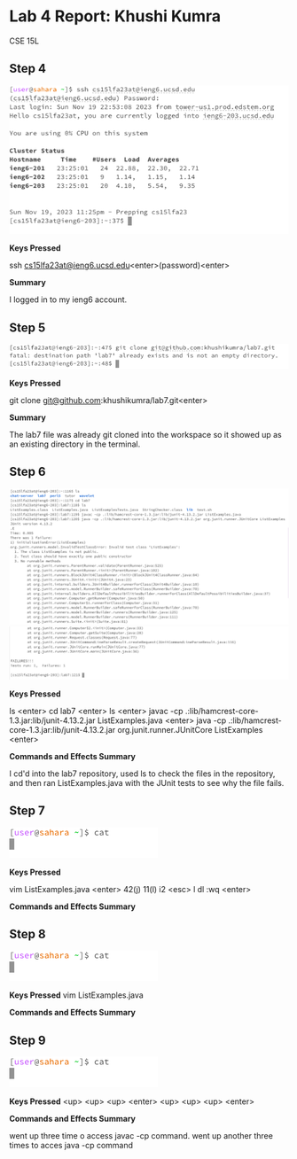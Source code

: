 # Lab 4 Report: Khushi Kumra 
CSE 15L
## Step 4


![no args](step4.png)

**Keys Pressed**


ssh cs15lfa23at@ieng6.ucsd.edu&lt;enter&gt;(password)&lt;enter&gt;

**Summary**


I logged in to my ieng6 account.

## Step 5


![no args](step5.png)

**Keys Pressed**


git clone git@github.com:khushikumra/lab7.git&lt;enter&gt;


**Summary**


The lab7 file was already git cloned into the workspace so it showed up as an existing directory in the terminal.

## Step 6


![no args](step6_1.png)
![no args](step6_2.png)

**Keys Pressed**


ls &lt;enter&gt; cd lab7 &lt;enter&gt; ls &lt;enter&gt; javac -cp .:lib/hamcrest-core-1.3.jar:lib/junit-4.13.2.jar ListExamples.java &lt;enter&gt; java -cp .:lib/hamcrest-core-1.3.jar:lib/junit-4.13.2.jar org.junit.runner.JUnitCore ListExamples &lt;enter&gt;




**Commands and Effects Summary** 

I cd'd into the lab7 repository, used ls to check the files in the repository, and 
then ran ListExamples.java with the JUnit tests to see why the file fails. 


## Step 7


![no args](catnoargs.png)

**Keys Pressed**


vim ListExamples.java &lt;enter&gt; 42(j) 11(l) i2 &lt;esc&gt; l dl :wq &lt;enter&gt;


**Commands and Effects Summary**

## Step 8


![no args](catnoargs.png)

**Keys Pressed**
vim ListExamples.java 



**Commands and Effects Summary**


## Step 9


![no args](catnoargs.png)

**Keys Pressed**
&lt;up&gt; &lt;up&gt; &lt;up&gt; &lt;enter&gt; &lt;up&gt; &lt;up&gt; &lt;up&gt; &lt;enter&gt; 




**Commands and Effects Summary**

went up three time o access javac -cp command. went up another three times to acces java -cp command
